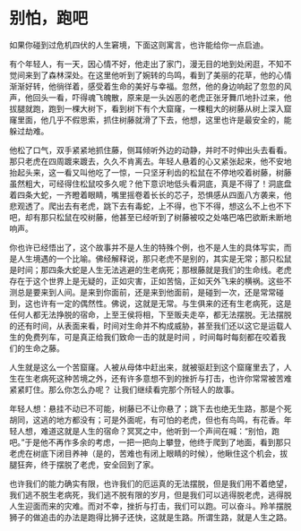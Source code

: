 # 别怕，跑吧

如果你碰到过危机四伏的人生窘境，下面这则寓言，也许能给你一点启迪。 

 有个年轻人，有一天，因心情不好，他走出了家门，漫无目的地到处闲逛，不知不觉间来到了森林深处。在这里他听到了婉转的鸟鸣，看到了美丽的花草，他的心情渐渐好转，他徜徉着，感受着生命的美好与幸福。忽然，他的身边响起了忽忽的风声，他回头一看，吓得魂飞魄散，原来是一头凶恶的老虎正张牙舞爪地扑过来，他拔腿就跑，跑到一棵大树下，看到树下有个大窟窿，一棵粗大的树藤从树上深入窟窿里面，他几乎不假思索，抓住树藤就滑了下去，他想，这里也许是最安全的，能躲过劫难。 

 他松了口气，双手紧紧地抓住藤，侧耳倾听外边的动静，并时不时伸出头去看看。那只老虎在四周踱来踱去，久久不肯离去。年轻人悬着的心又紧张起来，他不安地抬起头来，这一看又叫他吃了一惊，一只坚牙利齿的松鼠在不停地咬着树藤，树藤虽然粗大，可经得住松鼠咬多久呢？他下意识地低头看洞底，真是不得了！洞底盘着四条大蛇，一齐瞪着眼睛，嘴里摇卷着长长的芯子，恐惧感从四面八方袭来，他悲观透了。爬出去有老虎，跳下去有毒蛇，上不得，也下不得，想这么不上也不下吧，却有那只松鼠在咬树藤，他甚至已经听到了树藤被咬之处咯巴咯巴欲断未断地响声。 

 你也许已经悟出了，这个故事并不是人生的特殊个例，也不是人生的具体写实，而是人生境遇的一个比喻。佛经解释说，那只老虎不是别的，其实是无常；那只松鼠是时间；那四条大蛇是人生无法逃避的生老病死；那根藤就是我们的生命线。老虎存在于这个世界上是无疑的，正如灾害，正如苦恼，正如天外飞来的横祸。这些不测总是要来到人间。是来到你面前，还是来到他面前，是碰到一次，还是常常碰到，这也许有一定的偶然性。佛说，这就是无常。与生俱来的还有生老病死，这是任何人都无法挣脱的宿命，上至王侯将相，下至贩夫走卒，都无法摆脱。无法摆脱的还有时间，从表面来看，时间对生命并不构成威胁，甚至我们还以这它是运载人生的免费列车，可是真正给我们致命一击的就是时间 ，时间每时每刻都在咬着我们的生命之藤。 

 人生就是这么一个苦窟窿。人被从母体中赶出来，就被驱赶到这个窟窿里去了，人生在生老病死这种苦境之外，还有许多意想不到的挫折与打击，也许你常常被苦难紧紧盯住。那么你怎么办呢？ 
让我们继续看完那个所轻人的故事。 

年轻人想：悬挂不动已不可能，树藤已不让你悬了；跳下去也绝无生路，那是个死胡同，这逃的地方都没有；可是外面呢，有可怕的老虎，但也有鸟鸣，有花香。年轻人想，难道这就是人生的宿命？冥冥之中，他听到一个声间在喊：“别怕，跑吧。”于是他不再作多余的考虑，一把一把向上攀登，他终于爬到了地面，看到那只老虎在树底下闭目养神（是的，苦难也有闭上眼睛的时候），他瞅住这个机会，拔腿狂奔，终于摆脱了老虎，安全回到了家。 

 也许我们的能力确实有限，也许我们的厄运真的无法摆脱，但是我们用不着绝望，我们逃不脱生老病死，我们逃不脱有限的岁月，但是我们可以逃得脱老虎，逃得脱人生迎面而来的灾难。而对不幸，挫折与打击，我们可以跑。可以奋斗。羚羊摆脱狮子的做追击的办法是跑得比狮子还快，这就是生路。所谓生路，就是人生之路。
 